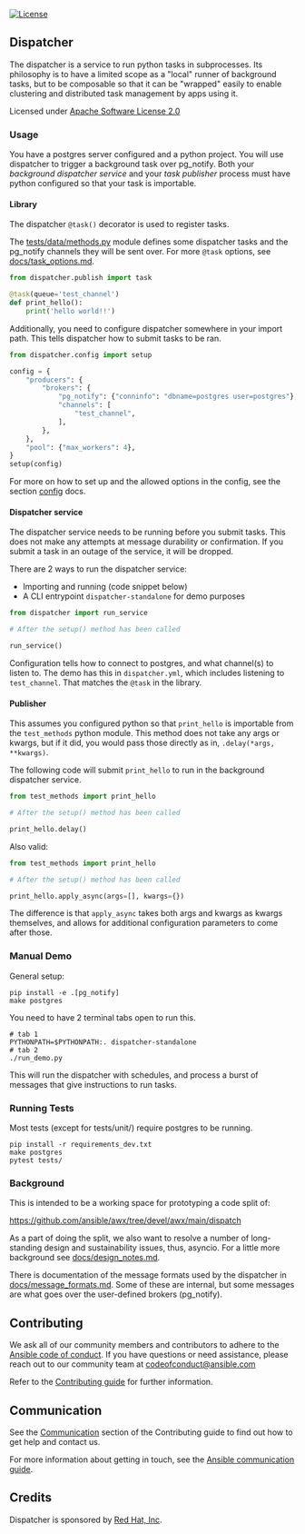 <!-- License Badge -->
[![License](https://img.shields.io/badge/License-Apache_2.0-blue.svg)](https://github.com/ansible/dispatcher/blob/main/LICENSE)

## Dispatcher

The dispatcher is a service to run python tasks in subprocesses.
Its philosophy is to have a limited scope
as a "local" runner of background tasks, but to be composable
so that it can be "wrapped" easily to enable clustering and
distributed task management by apps using it.

Licensed under [Apache Software License 2.0](LICENSE)

### Usage

You have a postgres server configured and a python project.
You will use dispatcher to trigger a background task over pg_notify.
Both your *background dispatcher service* and your *task publisher* process must have
python configured so that your task is importable.

#### Library

The dispatcher `@task()` decorator is used to register tasks.

The [tests/data/methods.py](tests/data/methods.py) module defines some
dispatcher tasks and the pg_notify channels they will be sent over.
For more `@task` options, see [docs/task_options.md](docs/task_options.md).

```python
from dispatcher.publish import task

@task(queue='test_channel')
def print_hello():
    print('hello world!!')
```

Additionally, you need to configure dispatcher somewhere in your import path.
This tells dispatcher how to submit tasks to be ran.

```python
from dispatcher.config import setup

config = {
    "producers": {
        "brokers": {
            "pg_notify": {"conninfo": "dbname=postgres user=postgres"},
            "channels": [
                "test_channel",
            ],
        },
    },
    "pool": {"max_workers": 4},
}
setup(config)
```

For more on how to set up and the allowed options in the config,
see the section [config](docs/config.md) docs.

#### Dispatcher service

The dispatcher service needs to be running before you submit tasks.
This does not make any attempts at message durability or confirmation.
If you submit a task in an outage of the service, it will be dropped.

There are 2 ways to run the dispatcher service:

- Importing and running (code snippet below)
- A CLI entrypoint `dispatcher-standalone` for demo purposes

```python
from dispatcher import run_service

# After the setup() method has been called

run_service()
```

Configuration tells how to connect to postgres, and what channel(s) to listen to.
The demo has this in `dispatcher.yml`, which includes listening to `test_channel`.
That matches the `@task` in the library.

#### Publisher

This assumes you configured python so that `print_hello` is importable
from the `test_methods` python module.
This method does not take any args or kwargs, but if it did, you would
pass those directly as in, `.delay(*args, **kwargs)`.

The following code will submit `print_hello` to run in the background dispatcher service.

```python
from test_methods import print_hello

# After the setup() method has been called

print_hello.delay()
```

Also valid:

```python
from test_methods import print_hello

# After the setup() method has been called

print_hello.apply_async(args=[], kwargs={})
```

The difference is that `apply_async` takes both args and kwargs as kwargs themselves,
and allows for additional configuration parameters to come after those.

### Manual Demo

General setup:

```
pip install -e .[pg_notify]
make postgres
```

You need to have 2 terminal tabs open to run this.

```
# tab 1
PYTHONPATH=$PYTHONPATH:. dispatcher-standalone
# tab 2
./run_demo.py
```

This will run the dispatcher with schedules, and process a burst of messages
that give instructions to run tasks.

### Running Tests

Most tests (except for tests/unit/) require postgres to be running.

```
pip install -r requirements_dev.txt
make postgres
pytest tests/
```

### Background

This is intended to be a working space for prototyping a code split of:

<https://github.com/ansible/awx/tree/devel/awx/main/dispatch>

As a part of doing the split, we also want to resolve a number of
long-standing design and sustainability issues, thus, asyncio.
For a little more background see [docs/design_notes.md](docs/design_notes.md).

There is documentation of the message formats used by the dispatcher
in [docs/message_formats.md](docs/message_formats.md). Some of these are internal,
but some messages are what goes over the user-defined brokers (pg_notify).

## Contributing

We ask all of our community members and contributors to adhere to the [Ansible code of conduct](https://docs.ansible.com/ansible/latest/community/code_of_conduct.html).
If you have questions or need assistance, please reach out to our community team at <codeofconduct@ansible.com>

Refer to the [Contributing guide](docs/contributing.md) for further information.

## Communication

See the [Communication](https://github.com/ansible/dispatcher/blob/main/docs/contributing.md#communication) section of the
Contributing guide to find out how to get help and contact us.

For more information about getting in touch, see the
[Ansible communication guide](https://docs.ansible.com/ansible/devel/community/communication.html).

## Credits

Dispatcher is sponsored by [Red Hat, Inc](https://www.redhat.com).
